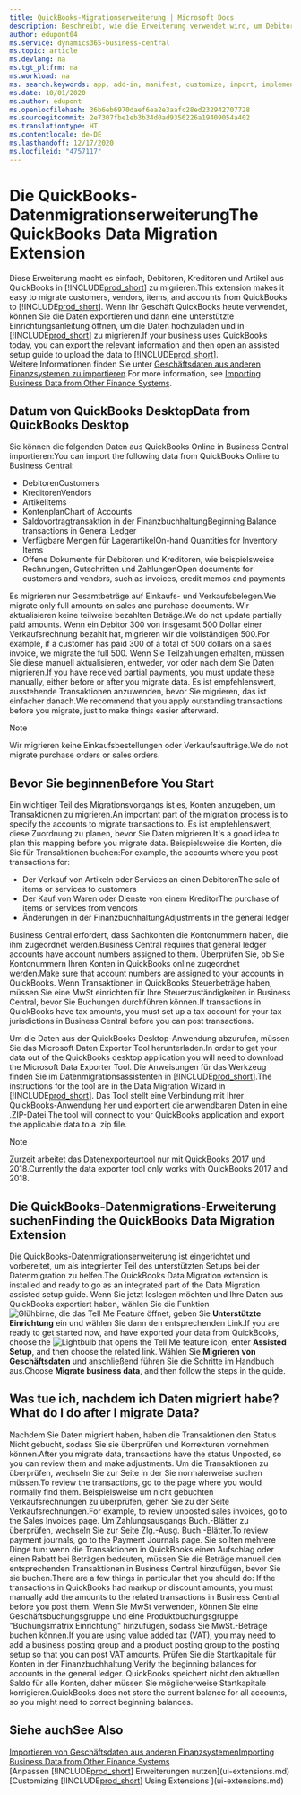 ```yaml
---
title: QuickBooks-Migrationserweiterung | Microsoft Docs
description: Beschreibt, wie die Erweiterung verwendet wird, um Debitoren, Kreditoren, Artikel und Konten aus QuickBooks Desktop zu Business Central zu importieren.
author: edupont04
ms.service: dynamics365-business-central
ms.topic: article
ms.devlang: na
ms.tgt_pltfrm: na
ms.workload: na
ms. search.keywords: app, add-in, manifest, customize, import, implement
ms.date: 10/01/2020
ms.author: edupont
ms.openlocfilehash: 36b6eb6970daef6ea2e3aafc28ed232942707728
ms.sourcegitcommit: 2e7307fbe1eb3b34d0ad9356226a19409054a402
ms.translationtype: HT
ms.contentlocale: de-DE
ms.lasthandoff: 12/17/2020
ms.locfileid: "4757117"
---
```

# <a name="the-quickbooks-data-migration-extension"></a><span data-ttu-id="5a5f4-103">Die QuickBooks-Datenmigrationserweiterung</span><span class="sxs-lookup"><span data-stu-id="5a5f4-103">The QuickBooks Data Migration Extension</span></span>

<span data-ttu-id="5a5f4-104">Diese Erweiterung macht es einfach, Debitoren, Kreditoren und Artikel aus QuickBooks in [!INCLUDE[prod_short](includes/prod_short.md)] zu migrieren.</span><span class="sxs-lookup"><span data-stu-id="5a5f4-104">This extension makes it easy to migrate customers, vendors, items, and accounts from QuickBooks to [!INCLUDE[prod_short](includes/prod_short.md)].</span></span> <span data-ttu-id="5a5f4-105">Wenn Ihr Geschäft QuickBooks heute verwendet, können Sie die Daten exportieren und dann eine unterstützte Einrichtungsanleitung öffnen, um die Daten hochzuladen und in [!INCLUDE[prod_short](includes/prod_short.md)] zu migrieren.</span><span class="sxs-lookup"><span data-stu-id="5a5f4-105">If your business uses QuickBooks today, you can export the relevant information and then open an assisted setup guide to upload the data to [!INCLUDE[prod_short](includes/prod_short.md)].</span></span>  
<span data-ttu-id="5a5f4-106">Weitere Informationen finden Sie unter [Geschäftsdaten aus anderen Finanzsystemen zu importieren](across-import-data-configuration-packages.md).</span><span class="sxs-lookup"><span data-stu-id="5a5f4-106">For more information, see [Importing Business Data from Other Finance Systems](across-import-data-configuration-packages.md).</span></span>

## <a name="data-from-quickbooks-desktop"></a><span data-ttu-id="5a5f4-107">Datum von QuickBooks Desktop</span><span class="sxs-lookup"><span data-stu-id="5a5f4-107">Data from QuickBooks Desktop</span></span>

<span data-ttu-id="5a5f4-108">Sie können die folgenden Daten aus QuickBooks Online in Business Central importieren:</span><span class="sxs-lookup"><span data-stu-id="5a5f4-108">You can import the following data from QuickBooks Online to Business Central:</span></span>

- <span data-ttu-id="5a5f4-109">Debitoren</span><span class="sxs-lookup"><span data-stu-id="5a5f4-109">Customers</span></span>  
- <span data-ttu-id="5a5f4-110">Kreditoren</span><span class="sxs-lookup"><span data-stu-id="5a5f4-110">Vendors</span></span>  
- <span data-ttu-id="5a5f4-111">Artikel</span><span class="sxs-lookup"><span data-stu-id="5a5f4-111">Items</span></span>  
- <span data-ttu-id="5a5f4-112">Kontenplan</span><span class="sxs-lookup"><span data-stu-id="5a5f4-112">Chart of Accounts</span></span>  
- <span data-ttu-id="5a5f4-113">Saldovortragtransaktion in der Finanzbuchhaltung</span><span class="sxs-lookup"><span data-stu-id="5a5f4-113">Beginning Balance transactions in General Ledger</span></span>  
- <span data-ttu-id="5a5f4-114">Verfügbare Mengen für Lagerartikel</span><span class="sxs-lookup"><span data-stu-id="5a5f4-114">On-hand Quantities for Inventory Items</span></span>  
- <span data-ttu-id="5a5f4-115">Offene Dokumente für Debitoren und Kreditoren, wie beispielsweise Rechnungen, Gutschriften und Zahlungen</span><span class="sxs-lookup"><span data-stu-id="5a5f4-115">Open documents for customers and vendors, such as invoices, credit memos and payments</span></span>  

<span data-ttu-id="5a5f4-116">Es migrieren nur Gesamtbeträge auf Einkaufs- und Verkaufsbelegen.</span><span class="sxs-lookup"><span data-stu-id="5a5f4-116">We migrate only full amounts on sales and purchase documents.</span></span> <span data-ttu-id="5a5f4-117">Wir aktualisieren keine teilweise bezahlten Beträge.</span><span class="sxs-lookup"><span data-stu-id="5a5f4-117">We do not update partially paid amounts.</span></span> <span data-ttu-id="5a5f4-118">Wenn ein Debitor 300 von insgesamt 500 Dollar einer Verkaufsrechnung bezahlt hat, migrieren wir die vollständigen 500.</span><span class="sxs-lookup"><span data-stu-id="5a5f4-118">For example, if a customer has paid 300 of a total of 500 dollars on a sales invoice, we migrate the full 500.</span></span> <span data-ttu-id="5a5f4-119">Wenn Sie Teilzahlungen erhalten, müssen Sie diese manuell aktualisieren, entweder, vor oder nach dem Sie Daten migrieren.</span><span class="sxs-lookup"><span data-stu-id="5a5f4-119">If you have received partial payments, you must update these manually, either before or after you migrate data.</span></span> <span data-ttu-id="5a5f4-120">Es ist empfehlenswert, ausstehende Transaktionen anzuwenden, bevor Sie migrieren, das ist einfacher danach.</span><span class="sxs-lookup"><span data-stu-id="5a5f4-120">We recommend that you apply outstanding transactions before you migrate, just to make things easier afterward.</span></span>

> [!NOTE]
> <span data-ttu-id="5a5f4-121">Wir migrieren keine Einkaufsbestellungen oder Verkaufsaufträge.</span><span class="sxs-lookup"><span data-stu-id="5a5f4-121">We do not migrate purchase orders or sales orders.</span></span>

## <a name="before-you-start"></a><span data-ttu-id="5a5f4-122">Bevor Sie beginnen</span><span class="sxs-lookup"><span data-stu-id="5a5f4-122">Before You Start</span></span>

<span data-ttu-id="5a5f4-123">Ein wichtiger Teil des Migrationsvorgangs ist es, Konten anzugeben, um Transaktionen zu migrieren.</span><span class="sxs-lookup"><span data-stu-id="5a5f4-123">An important part of the migration process is to specify the accounts to migrate transactions to.</span></span> <span data-ttu-id="5a5f4-124">Es ist empfehlenswert, diese Zuordnung zu planen, bevor Sie Daten migrieren.</span><span class="sxs-lookup"><span data-stu-id="5a5f4-124">It's a good idea to plan this mapping before you migrate data.</span></span> <span data-ttu-id="5a5f4-125">Beispielsweise die Konten, die Sie für Transaktionen buchen:</span><span class="sxs-lookup"><span data-stu-id="5a5f4-125">For example, the accounts where you post transactions for:</span></span>

- <span data-ttu-id="5a5f4-126">Der Verkauf von Artikeln oder Services an einen Debitoren</span><span class="sxs-lookup"><span data-stu-id="5a5f4-126">The sale of items or services to customers</span></span>  
- <span data-ttu-id="5a5f4-127">Der Kauf von Waren oder Dienste von einem Kreditor</span><span class="sxs-lookup"><span data-stu-id="5a5f4-127">The purchase of items or services from vendors</span></span>  
- <span data-ttu-id="5a5f4-128">Änderungen in der Finanzbuchhaltung</span><span class="sxs-lookup"><span data-stu-id="5a5f4-128">Adjustments in the general ledger</span></span>  

<span data-ttu-id="5a5f4-129">Business Central erfordert, dass Sachkonten die Kontonummern haben, die ihm zugeordnet werden.</span><span class="sxs-lookup"><span data-stu-id="5a5f4-129">Business Central requires that general ledger accounts have account numbers assigned to them.</span></span> <span data-ttu-id="5a5f4-130">Überprüfen Sie, ob Sie Kontonummern Ihren Konten in QuickBooks online zugeordnet werden.</span><span class="sxs-lookup"><span data-stu-id="5a5f4-130">Make sure that account numbers are assigned to your accounts in QuickBooks.</span></span>
<span data-ttu-id="5a5f4-131">Wenn Transaktionen in QuickBooks Steuerbeträge haben, müssen Sie eine MwSt einrichten für Ihre Steuerzuständigkeiten in Business Central, bevor Sie Buchungen durchführen können.</span><span class="sxs-lookup"><span data-stu-id="5a5f4-131">If transactions in QuickBooks have tax amounts, you must set up a tax account for your tax jurisdictions in Business Central before you can post transactions.</span></span>

<span data-ttu-id="5a5f4-132">Um die Daten aus der QuickBooks Desktop-Anwendung abzurufen, müssen Sie das Microsoft Daten Exporter Tool herunterladen.</span><span class="sxs-lookup"><span data-stu-id="5a5f4-132">In order to get your data out of the QuickBooks desktop application you will need to download the Microsoft Data Exporter Tool.</span></span>  <span data-ttu-id="5a5f4-133">Die Anweisungen für das Werkzeug finden Sie im Datenmigrationsassistenten in [!INCLUDE[prod_short](includes/prod_short.md)].</span><span class="sxs-lookup"><span data-stu-id="5a5f4-133">The instructions for the tool are in the Data Migration Wizard in [!INCLUDE[prod_short](includes/prod_short.md)].</span></span> <span data-ttu-id="5a5f4-134">Das Tool stellt eine Verbindung mit Ihrer QuickBooks-Anwendung her und exportiert die anwendbaren Daten in eine .ZIP-Datei.</span><span class="sxs-lookup"><span data-stu-id="5a5f4-134">The tool will connect to your QuickBooks application and export the applicable data to a .zip file.</span></span>  

> [!NOTE]
> <span data-ttu-id="5a5f4-135">Zurzeit arbeitet das Datenexporteurtool nur mit QuickBooks 2017 und 2018.</span><span class="sxs-lookup"><span data-stu-id="5a5f4-135">Currently the data exporter tool only works with QuickBooks 2017 and 2018.</span></span>

## <a name="finding-the-quickbooks-data-migration-extension"></a><span data-ttu-id="5a5f4-136">Die QuickBooks-Datenmigrations-Erweiterung suchen</span><span class="sxs-lookup"><span data-stu-id="5a5f4-136">Finding the QuickBooks Data Migration Extension</span></span>

<span data-ttu-id="5a5f4-137">Die QuickBooks-Datenmigrationserweiterung ist eingerichtet und vorbereitet, um als integrierter Teil des unterstützten Setups bei der Datenmigration zu helfen.</span><span class="sxs-lookup"><span data-stu-id="5a5f4-137">The QuickBooks Data Migration extension is installed and ready to go as an integrated part of the Data Migration assisted setup guide.</span></span> <span data-ttu-id="5a5f4-138">Wenn Sie jetzt loslegen möchten und Ihre Daten aus QuickBooks exportiert haben, wählen Sie die Funktion ![Glühbirne, die das Tell Me Feature](media/ui-search/search_small.png "Was möchten Sie tun?") öffnet, geben Sie **Unterstützte Einrichtung** ein und wählen Sie dann den entsprechenden Link.</span><span class="sxs-lookup"><span data-stu-id="5a5f4-138">If you are ready to get started now, and have exported your data from QuickBooks, choose the ![Lightbulb that opens the Tell Me feature](media/ui-search/search_small.png "Tell me what you want to do") icon, enter **Assisted Setup**, and then choose the related link.</span></span> <span data-ttu-id="5a5f4-139">Wählen Sie **Migrieren von Geschäftsdaten** und anschließend führen Sie die Schritte im Handbuch aus.</span><span class="sxs-lookup"><span data-stu-id="5a5f4-139">Choose **Migrate business data**, and then follow the steps in the guide.</span></span>  

## <a name="what-do-i-do-after-i-migrate-data"></a><span data-ttu-id="5a5f4-140">Was tue ich, nachdem ich Daten migriert habe?</span><span class="sxs-lookup"><span data-stu-id="5a5f4-140">What do I do after I migrate Data?</span></span>

<span data-ttu-id="5a5f4-141">Nachdem Sie Daten migriert haben, haben die Transaktionen den Status Nicht gebucht, sodass Sie sie überprüfen und Korrekturen vornehmen können.</span><span class="sxs-lookup"><span data-stu-id="5a5f4-141">After you migrate data, transactions have the status Unposted, so you can review them and make adjustments.</span></span> <span data-ttu-id="5a5f4-142">Um die Transaktionen zu überprüfen, wechseln Sie zur Seite in der Sie normalerweise suchen müssen.</span><span class="sxs-lookup"><span data-stu-id="5a5f4-142">To review the transactions, go to the page where you would normally find them.</span></span> <span data-ttu-id="5a5f4-143">Beispielsweise um nicht gebuchten Verkaufsrechnungen zu überprüfen, gehen Sie zu der Seite Verkaufsrechnungen.</span><span class="sxs-lookup"><span data-stu-id="5a5f4-143">For example, to review unposted sales invoices, go to the Sales Invoices page.</span></span> <span data-ttu-id="5a5f4-144">Um Zahlungsausgangs Buch.-Blätter zu überprüfen, wechseln Sie zur Seite Zlg.-Ausg. Buch.-Blätter.</span><span class="sxs-lookup"><span data-stu-id="5a5f4-144">To review payment journals, go to the Payment Journals page.</span></span>
<span data-ttu-id="5a5f4-145">Sie sollten mehrere Dinge tun: wenn die Transaktionen in QuickBooks einen Aufschlag oder einen Rabatt bei Beträgen bedeuten, müssen Sie die Beträge manuell den entsprechenden Transaktionen in Business Central hinzufügen, bevor Sie sie buchen.</span><span class="sxs-lookup"><span data-stu-id="5a5f4-145">There are a few things in particular that you should do: If the transactions in QuickBooks had markup or discount amounts, you must manually add the amounts to the related transactions in Business Central before you post them.</span></span>
<span data-ttu-id="5a5f4-146">Wenn Sie MwSt verwenden, können Sie eine Geschäftsbuchungsgruppe und eine Produktbuchungsgruppe "Buchungsmatrix Einrichtung" hinzufügen, sodass Sie MwSt.-Beträge buchen können.</span><span class="sxs-lookup"><span data-stu-id="5a5f4-146">If you are using value added tax (VAT), you may need to add a business posting group and a product posting group to the posting setup so that you can post VAT amounts.</span></span>
<span data-ttu-id="5a5f4-147">Prüfen Sie die Startkapitale für Konten in der Finanzbuchhaltung.</span><span class="sxs-lookup"><span data-stu-id="5a5f4-147">Verify the beginning balances for accounts in the general ledger.</span></span> <span data-ttu-id="5a5f4-148">QuickBooks speichert nicht den aktuellen Saldo für alle Konten, daher müssen Sie möglicherweise Startkapitale korrigieren.</span><span class="sxs-lookup"><span data-stu-id="5a5f4-148">QuickBooks does not store the current balance for all accounts, so you might need to correct beginning balances.</span></span>

## <a name="see-also"></a><span data-ttu-id="5a5f4-149">Siehe auch</span><span class="sxs-lookup"><span data-stu-id="5a5f4-149">See Also</span></span>

[<span data-ttu-id="5a5f4-150">Importieren von Geschäftsdaten aus anderen Finanzsystemen</span><span class="sxs-lookup"><span data-stu-id="5a5f4-150">Importing Business Data from Other Finance Systems</span></span>](across-import-data-configuration-packages.md)  
<span data-ttu-id="5a5f4-151">[Anpassen [!INCLUDE[prod_short](includes/prod_short.md)] Erweiterungen nutzen](ui-extensions.md)</span><span class="sxs-lookup"><span data-stu-id="5a5f4-151">[Customizing [!INCLUDE[prod_short](includes/prod_short.md)] Using Extensions ](ui-extensions.md)</span></span>  
